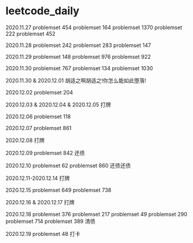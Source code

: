 # leetcode_daily

2020.11.27
problemset 454
problemset 164
problemset 1370
problemset 222
problemset 452

2020.11.28
problemset 242
problemset 283
problemset 147

2020.11.29
problemset 148
problemset 976
problemset 922

2020.11.30
problemset 767
problemset 134
problemset 1030

2020.11.30 & 2020.12.01
胡适之啊胡适之!你怎么能如此堕落!

2020.12.02
problemset 204

2020.12.03 & 2020.12.04 & 2020.12.05
打牌

2020.12.06
problemset 118

2020.12.07
problemset 861

2020.12.08
打牌

2020.12.09
problemset 842 还债

2020.12.10
problemset 62 
problemset 860 还债还债

2020.12.11-2020.12.14
打牌

2020.12.15
problemset 649
problemset 738

2020.12.16 & 2020.12.17 
打牌

2020.12.18
problemset 376
problemset 217
problemset 49
problemset 290
problemset 714
problemset 389 
清债

2020.12.19 
problemset 48 打卡
